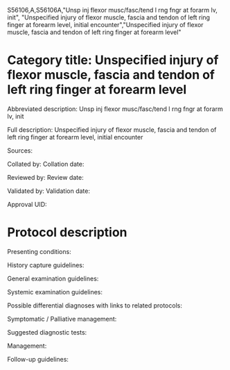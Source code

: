 S56106,A,S56106A,"Unsp inj flexor musc/fasc/tend l rng fngr at forarm lv, init", "Unspecified injury of flexor muscle, fascia and tendon of left ring finger at forearm level, initial encounter","Unspecified injury of flexor muscle, fascia and tendon of left ring finger at forearm level"
# Category title: Unspecified injury of flexor muscle, fascia and tendon of left ring finger at forearm level

Abbreviated description: Unsp inj flexor musc/fasc/tend l rng fngr at forarm lv, init

Full description: Unspecified injury of flexor muscle, fascia and tendon of left ring finger at forearm level, initial encounter

Sources:

Collated by:
Collation date:

Reviewed by:
Review date:

Validated by:
Validation date:

Approval UID:

# Protocol description

Presenting conditions:

History capture guidelines:

General examination guidelines:

Systemic examination guidelines:

Possible differential diagnoses with links to related protocols:

Symptomatic / Palliative management:

Suggested diagnostic tests:

Management:

Follow-up guidelines:

